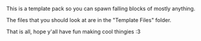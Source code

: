 This is a template pack so you can spawn falling blocks of mostly anything.

The files that you should look at are in the "Template Files" folder.

That is all, hope y'all have fun making cool thingies :3